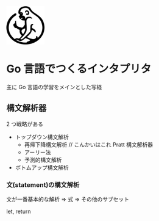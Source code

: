 <img src="public/logo.png" width=100 height=100>

# Go 言語でつくるインタプリタ

主に Go 言語の学習をメインとした写経

## 構文解析器

2 つ戦略がある

- トップダウン構文解析
  - 再帰下降構文解析 // こんかいはこれ Pratt 構文解析器
  - アーリー法
  - 予測的構文解析
- ボトムアップ構文解析

### 文(statement)の構文解析

文が一番基本的な解析
=> 式
=> その他のサブセット

let, return
